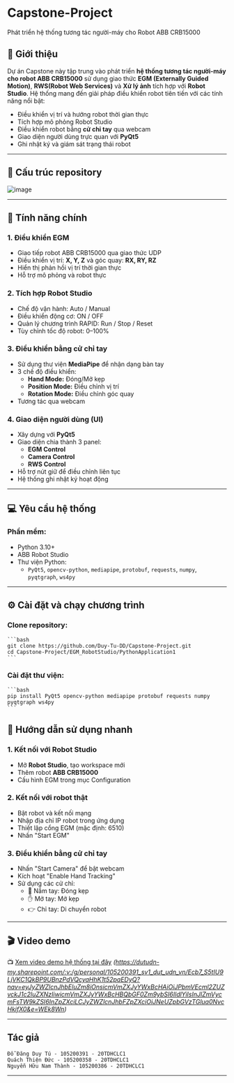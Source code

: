 # Capstone-Project
Phát triển hệ thống tương tác người-máy cho Robot ABB CRB15000
## 📌 Giới thiệu
Dự án Capstone này tập trung vào phát triển **hệ thống tương tác người-máy cho robot ABB CRB15000** sử dụng giao thức **EGM (Externally Guided Motion)**, **RWS(Robot Web Services)** và **Xử lý ảnh** tích hợp với **Robot Studio**. Hệ thống mang đến giải pháp điều khiển robot tiên tiến với các tính năng nổi bật:

- Điều khiển vị trí và hướng robot thời gian thực  
- Tích hợp mô phỏng Robot Studio  
- Điều khiển robot bằng **cử chỉ tay** qua webcam  
- Giao diện người dùng trực quan với **PyQt5**  
- Ghi nhật ký và giám sát trạng thái robot  
---
## 📁 Cấu trúc repository

![image](https://github.com/user-attachments/assets/db05f1a2-bacd-4857-b2ff-7f7e10cfddbd)
                        
---

## 🧠 Tính năng chính
  ### 1. Điều khiển EGM
  - Giao tiếp robot ABB CRB15000 qua giao thức UDP  
  - Điều khiển vị trí: **X, Y, Z** và góc quay: **RX, RY, RZ**  
  - Hiển thị phản hồi vị trí thời gian thực  
  - Hỗ trợ mô phỏng và robot thực  

  ### 2. Tích hợp Robot Studio
  - Chế độ vận hành: Auto / Manual  
  - Điều khiển động cơ: ON / OFF  
  - Quản lý chương trình RAPID: Run / Stop / Reset  
  - Tùy chỉnh tốc độ robot: 0–100%  

  ### 3. Điều khiển bằng cử chỉ tay
  - Sử dụng thư viện **MediaPipe** để nhận dạng bàn tay  
  - 3 chế độ điều khiển:
    - **Hand Mode:** Đóng/Mở kẹp
    - **Position Mode:** Điều chỉnh vị trí  
    - **Rotation Mode:** Điều chỉnh góc quay  
  - Tương tác qua webcam  

  ###  4. Giao diện người dùng (UI)

  - Xây dựng với **PyQt5**  
  - Giao diện chia thành 3 panel:
    - **EGM Control**
    - **Camera Control**
    - **RWS Control**  
  - Hỗ trợ nút giữ để điều chỉnh liên tục  
  - Hệ thống ghi nhật ký hoạt động  
---

## 💻 Yêu cầu hệ thống
### Phần mềm:

- Python 3.10+  
- ABB Robot Studio  
- Thư viện Python:
  - `PyQt5`, `opencv-python`, `mediapipe`, `protobuf`, `requests`, `numpy`, `pyqtgraph`, `ws4py`  
---

## ⚙️ Cài đặt và chạy chương trình

  ### Clone repository:

    ```bash
    git clone https://github.com/Duy-Tu-DD/Capstone-Project.git
    cd Capstone-Project/EGM_RobotStudio/PythonApplication1
    ```
  ### Cài đặt thư viện:

    ```bash
    pip install PyQt5 opencv-python mediapipe protobuf requests numpy pyqtgraph ws4py
    ```

## 📘 Hướng dẫn sử dụng nhanh

  ### 1. Kết nối với Robot Studio

  - Mở **Robot Studio**, tạo workspace mới  
  - Thêm robot **ABB CRB15000**  
  - Cấu hình EGM trong mục Configuration  

  ### 2. Kết nối với robot thật

  - Bật robot và kết nối mạng  
  - Nhập địa chỉ IP robot trong ứng dụng  
  - Thiết lập cổng EGM (mặc định: 6510)  
  - Nhấn "Start EGM"  

  ### 3. Điều khiển bằng cử chỉ tay

  - Nhấn "Start Camera" để bật webcam  
  - Kích hoạt "Enable Hand Tracking"  
  - Sử dụng các cử chỉ:
    - 👊 Nắm tay: Đóng kẹp  
    - ✋ Mở tay: Mở kẹp  
    - 👉 Chỉ tay: Di chuyển robot  

  ---

## 🎬 Video demo

📺 [Xem video demo hệ thống tại đây](#) *(https://dutudn-my.sharepoint.com/:v:/g/personal/105200391_sv1_dut_udn_vn/Ecb7_S5tIU9LjVKC1QkBP9UBnzPdVQcyaHhK1t52paEDyQ?nav=eyJyZWZlcnJhbEluZm8iOnsicmVmZXJyYWxBcHAiOiJPbmVEcml2ZUZvckJ1c2luZXNzIiwicmVmZXJyYWxBcHBQbGF0Zm9ybSI6IldlYiIsInJlZmVycmFsTW9kZSI6InZpZXciLCJyZWZlcnJhbFZpZXciOiJNeUZpbGVzTGlua0NvcHkifX0&e=WEk8Wn)*

---

## Tác giả
    Đỗ Đăng Duy Tú - 105200391 - 20TDHCLC1 
    Quách Thiện Đức - 105200358 - 20TDHCLC1
    Nguyễn Hữu Nam Thành - 105200386 - 20TDHCLC1
---

